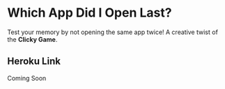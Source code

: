 # Which App Did I Open Last? 

Test your memory by not opening the same app twice! A creative twist of the **Clicky Game**.

## Heroku Link
Coming Soon
